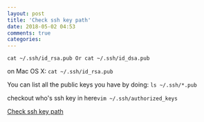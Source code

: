 ```yaml
---
layout: post
title: 'Check ssh key path'
date: 2018-05-02 04:53
comments: true
categories:
---
```

```
cat ~/.ssh/id_rsa.pub Or cat ~/.ssh/id_dsa.pub
```
on Mac OS X: `cat ~/.ssh/id_rsa.pub`

You can list all the public keys you have by doing: `ls ~/.ssh/*.pub`

checkout who's ssh key in here`vim ~/.ssh/authorized_keys`

[Check ssh key path](https://stackoverflow.com/questions/3828164/how-do-i-access-my-ssh-public-key)